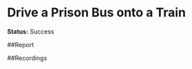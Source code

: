 # Drive a Prison Bus onto a Train

**Status:** Success


##Report


##Recordings
<!-- add footage from the Rockstar Editor, and try to get some photos from Snapmatic -->

